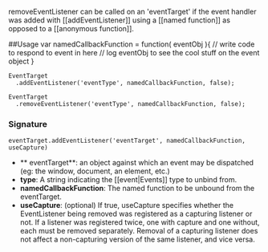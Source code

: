 removeEventListener can be called on an 'eventTarget' if the event handler was added with [[addEventListener]] using a [[named function]] as opposed to a [[anonymous function]].

##Usage
    var namedCallbackFunction = function( eventObj ){
        // write code to respond to event in here
        // log eventObj to see the cool stuff on the event object
    }
    
    EventTarget
      .addEventListener('eventType', namedCallbackFunction, false);

    EventTarget
      .removeEventListener('eventType', namedCallbackFunction, false);

### Signature
    eventTarget.addEventListener('eventTarget', namedCallbackFunction, useCapture)

* ** eventTarget**: an object against which an event may be dispatched (eg: the window, document, an element, etc.)
* **type**: A string indicating the [[event|Events]] type to unbind from.
* **namedCallbackFunction**: The named function to be unbound from the eventTarget.
* **useCapture**: (optional) If true, useCapture specifies whether the EventListener being removed was registered as a capturing listener or not. If a listener was registered twice, one with capture and one without, each must be removed separately. Removal of a capturing listener does not affect a non-capturing version of the same listener, and vice versa.

